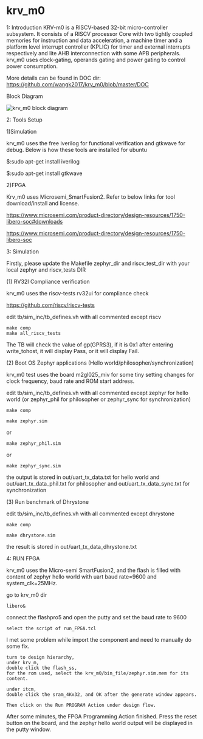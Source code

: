 # krv_m0

1: Introduction
KRV-m0 is a RISCV-based 32-bit micro-controller subsystem. It consists of a RISCV processor Core with two tightly coupled memories for instruction and data acceleration, a machine timer and a platform level interrupt controller (KPLIC) for timer and external interrupts respectively and lite AHB interconnection with some APB peripherals.  krv_m0 uses clock-gating, operands gating and power gating to control power consumption. 

More details can be found in DOC dir: 
https://github.com/wangk2017/krv_m0/blob/master/DOC


Block Diagram

![krv_m0 block diagram](https://github.com/wangk2017/krv_m0/blob/master/img_dir/krv_m0%20block%20diagram.png)



2: Tools Setup

1)Simulation

krv_m0 uses the free iverilog for functional verification and gtkwave for debug. Below is how these tools are installed for ubuntu

$:sudo apt-get install iverilog

$:sudo apt-get install gtkwave

2)FPGA

Krv_m0 uses Microsemi_SmartFusion2. Refer to below links for tool download/install and license. 

 https://www.microsemi.com/product-directory/design-resources/1750-libero-soc#downloads
 
 https://www.microsemi.com/product-directory/design-resources/1750-libero-soc


3: Simulation

Firstly, please update the Makefile zephyr_dir and riscv_test_dir with your local zephyr and riscv_tests DIR

(1) RV32I Compliance verification

krv_m0 uses the riscv-tests rv32ui for compliance check

https://github.com/riscv/riscv-tests

edit tb/sim_inc/tb_defines.vh with all commented except riscv

	make comp
	make all_riscv_tests

The TB will check the value of gp(GPRS3), if it is 0x1 after entering write_tohost, it will display Pass, or it will display Fail.



(2) Boot OS Zephyr applications (Hello world/philosopher/synchronization)

krv_m0 test uses the board m2gl025_miv for some tiny setting changes for clock frequency, baud rate and ROM start address.

edit tb/sim_inc/tb_defines.vh with all commented except zephyr for hello world (or zephyr_phil for philosopher or zephyr_sync for synchronization) 

	make comp

	make zephyr.sim
or
	
	make zephyr_phil.sim

or

	make zephyr_sync.sim
	
the output is stored in out/uart_tx_data.txt for hello world and out/uart_tx_data_phil.txt for philosopher and out/uart_tx_data_sync.txt for synchronization



(3) Run benchmark of Dhrystone

edit tb/sim_inc/tb_defines.vh with all commented except dhrystone

	make comp
	
	make dhrystone.sim

the result is stored in out/uart_tx_data_dhrystone.txt


4: RUN FPGA

krv_m0 uses the Micro-semi SmartFusion2, and the flash is filled with content of zephyr hello world with uart baud rate=9600 and system_clk=25MHz.


go to krv_m0 dir

	libero&

connect the flashpro5 and open the putty and set the baud rate to 9600

	select the script of run_FPGA.tcl


I met some problem while import the component and need to manually do some fix.

	turn to design hierarchy,
	under krv_m, 
	double click the flash_ss, 
	for the rom used, select the krv_m0/bin_file/zephyr.sim.mem for its content.

	under itcm, 
	double click the sram_4Kx32, and OK after the generate window appears.

	Then click on the Run PROGRAM Action under design flow.

After some minutes, the FPGA Programming Action finished. Press the reset button on the board, and the zephyr hello world output will be displayed in the putty window.


